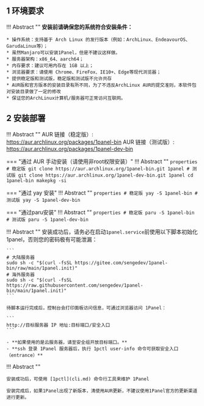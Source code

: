 ## 1 环境要求

!!! Abstract ""
    **安装前请确保您的系统符合安装条件：**

    * 操作系统：支持基于 Arch Linux 的发行版本（例如：ArchLinux、EndeavourOS、GarudaLinux等）；
    * 虽然Manjaro可以安装1Panel，但是不建议这样做。
    * 服务器架构：x86_64、aarch64；
    * 内存要求：建议可用内存在 1GB 以上；
    * 浏览器要求：请使用 Chrome、FireFox、IE10+、Edge等现代浏览器；
    * 提供稳定版和测试版，稳定版和测试版不允许共存
    * AUR版和官方版本的安装目录有所不同，为了不违反ArchLinux AUR的提交准则，本软件包对安装目录做了一定的修改
    * 保证您的ArchLinux计算机/服务器可正常访问互联网。

## 2 安装部署

!!! Abstract ""
    AUR 链接（稳定版）: https://aur.archlinux.org/packages/1panel-bin
    AUR 链接（测试版）: https://aur.archlinux.org/packages/1panel-dev-bin

=== "通过 AUR 手动安装（请使用非root权限安装）"
    !!! Abstract ""
        ```properties
        # 稳定版
        git clone https://aur.archlinux.org/1panel-bin.git 1panel
        # 测试版
        git clone https://aur.archlinux.org/1panel-dev-bin.git 1panel
        cd 1panel-bin
        makepkg -si
        ```

=== "通过 yay 安装"
    !!! Abstract ""
        ```properties
        # 稳定版
        yay -S 1panel-bin
        # 测试版
        yay -S 1panel-dev-bin
        ```

=== "通过paru安装"
    !!! Abstract ""
        ```properties
        # 稳定版
        paru -S 1panel-bin
        # 测试版
        paru -S 1panel-dev-bin
        ```

!!! Abstract ""
    安装成功后，请务必在启动`1panel.service`前使用以下脚本初始化1panel，否则您的密码极有可能泄漏：


    ```
    # 大陆服务器
    sudo sh -c "$(curl -fsSL https://gitee.com/sengedev/1panel-bin/raw/main/1panel.init)"
    # 海外服务器
    sudo sh -c "$(curl -fsSL https://raw.githubusercontent.com/sengedev/1panel-bin/main/1panel.init)"
    ```

    待脚本运行完成后，控制台会打印面板访问信息，可通过浏览器访问 1Panel：

    ```
    http://目标服务器 IP 地址:目标端口/安全入口
    ```

    - **如果使用的是云服务器，请至安全组开放目标端口。**
    - **ssh 登录 1Panel 服务器后，执行 1pctl user-info 命令可获取安全入口（entrance）**

!!! Abstract ""
    
    安装成功后，可使用 [1pctl](cli.md) 命令行工具来维护 1Panel

    安装完成后，如果1Panel出现了新版本，清使用AUR更新，不建议使用1Panel官方的更新渠道进行更新。
